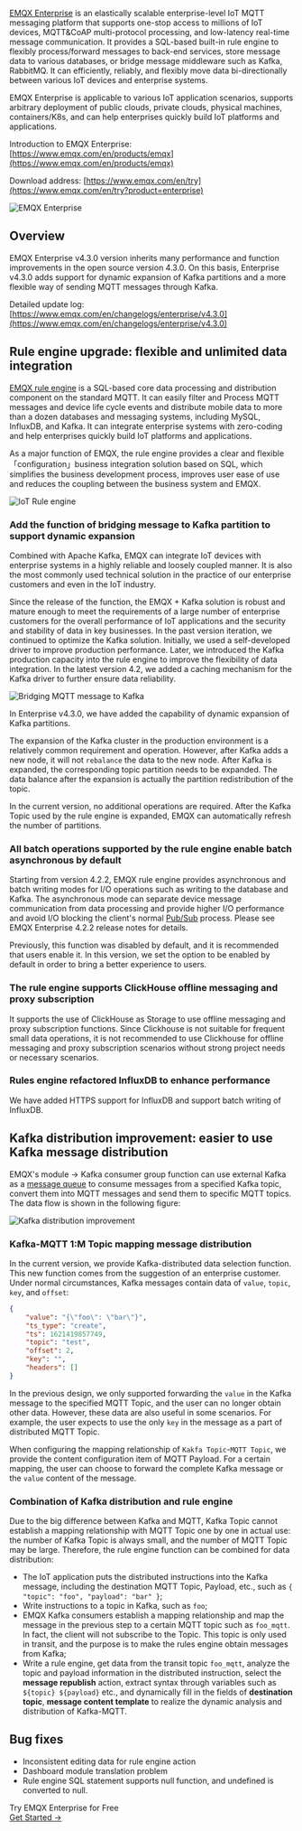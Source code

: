 [EMQX Enterprise](https://www.emqx.com/en/products/emqx) is an elastically scalable enterprise-level IoT MQTT messaging platform that supports one-stop access to millions of IoT devices, MQTT&CoAP multi-protocol processing, and low-latency real-time message communication. It provides a SQL-based built-in rule engine to flexibly process/forward messages to back-end services, store message data to various databases, or bridge message middleware such as Kafka, RabbitMQ. It can efficiently, reliably, and flexibly move data bi-directionally between various IoT devices and enterprise systems.

EMQX Enterprise is applicable to various IoT application scenarios, supports arbitrary deployment of public clouds, private clouds, physical machines, containers/K8s, and can help enterprises quickly build IoT platforms and applications.


Introduction to EMQX Enterprise: [https://www.emqx.com/en/products/emqx](https://www.emqx.com/en/products/emqx)

Download address: [https://www.emqx.com/en/try](https://www.emqx.com/en/try?product=enterprise)


![EMQX Enterprise](https://assets.emqx.com/images/4b87d5ae6dc17bb84f6414e4d8fc504c.png)


## Overview

EMQX Enterprise v4.3.0 version inherits many performance and function improvements in the open source version 4.3.0. On this basis, Enterprise v4.3.0 adds support for dynamic expansion of Kafka partitions and a more flexible way of sending MQTT messages through Kafka.

Detailed update log: [https://www.emqx.com/en/changelogs/enterprise/v4.3.0](https://www.emqx.com/en/changelogs/enterprise/v4.3.0)


## Rule engine upgrade: flexible and unlimited data integration

[EMQX rule engine](https://docs.emqx.io/en/enterprise/v4.3/rule/rule-engine.html) is a SQL-based core data processing and distribution component on the standard MQTT. It can easily filter and Process MQTT messages and device life cycle events and distribute mobile data to more than a dozen databases and messaging systems, including MySQL, InfluxDB, and Kafka. It can integrate enterprise systems with zero-coding and help enterprises quickly build IoT platforms and applications.

As a major function of EMQX, the rule engine provides a clear and flexible 「configuration」business integration solution based on SQL, which simplifies the business development process, improves user ease of use and reduces the coupling between the business system and EMQX.

![IoT Rule engine](https://assets.emqx.com/images/40b090be34291c0d202613e2598ff767.png)

### Add the function of bridging message to Kafka partition to support dynamic expansion

Combined with Apache Kafka, EMQX can integrate IoT devices with enterprise systems in a highly reliable and loosely coupled manner. It is also the most commonly used technical solution in the practice of our enterprise customers and even in the IoT industry.

Since the release of the function, the EMQX + Kafka solution is robust and mature enough to meet the requirements of a large number of enterprise customers for the overall performance of IoT applications and the security and stability of data in key businesses. In the past version iteration, we continued to optimize the Kafka solution. Initially, we used a self-developed driver to improve production performance. Later, we introduced the Kafka production capacity into the rule engine to improve the flexibility of data integration. In the latest version 4.2, we added a caching mechanism for the Kafka driver to further ensure data reliability.

![Bridging MQTT message to Kafka](https://assets.emqx.com/images/12d0fb25e06f518e620cf718b094b85c.png)

In Enterprise v4.3.0, we have added the capability of dynamic expansion of Kafka partitions.

The expansion of the Kafka cluster in the production environment is a relatively common requirement and operation. However, after Kafka adds a new node, it will not `rebalance` the data to the new node. After Kafka is expanded, the corresponding topic partition needs to be expanded. The data balance after the expansion is actually the partition redistribution of the topic.

In the current version, no additional operations are required. After the Kafka Topic used by the rule engine is expanded, EMQX can automatically refresh the number of partitions. 

### All batch operations supported by the rule engine enable batch asynchronous by default

Starting from version 4.2.2, EMQX rule engine provides asynchronous and batch writing modes for I/O operations such as writing to the database and Kafka. The asynchronous mode can separate device message communication from data processing and provide higher I/O performance and avoid I/O blocking the client's normal [Pub/Sub](https://www.emqx.com/en/blog/mqtt-5-introduction-to-publish-subscribe-model) process. Please see EMQX Enterprise 4.2.2 release notes for details.

Previously, this function was disabled by default, and it is recommended that users enable it. In this version, we set the option to be enabled by default in order to bring a better experience to users.

### The rule engine supports ClickHouse offline messaging and proxy subscription

It supports the use of ClickHouse as Storage to use offline messaging and proxy subscription functions. Since Clickhouse is not suitable for frequent small data operations, it is not recommended to use Clickhouse for offline messaging and proxy subscription scenarios without strong project needs or necessary scenarios.

### Rules engine refactored InfluxDB to enhance performance

We have added HTTPS support for InfluxDB and support batch writing of InfluxDB.


## Kafka distribution improvement: easier to use Kafka message distribution

EMQX's module -> Kafka consumer group function can use external Kafka as a [message queue](https://www.emqx.com/en/blog/mqtt5-feature-inflight-window-message-queue) to consume messages from a specified Kafka topic, convert them into MQTT messages and send them to specific MQTT topics. The data flow is shown in the following figure:

![Kafka distribution improvement](https://assets.emqx.com/images/9fe7501172ea1e95ec7052c733c1c8ec.png)

### Kafka-MQTT 1:M Topic mapping message distribution

In the current version, we provide Kafka-distributed data selection function. This new function comes from the suggestion of an enterprise customer. Under normal circumstances, Kafka messages contain data of `value`, `topic`, `key`, and `offset`:

```json
{
    "value": "{\"foo\": \"bar\"}",
    "ts_type": "create",
    "ts": 1621419857749,
    "topic": "test",
    "offset": 2,
    "key": "",
    "headers": []
}
```

In the previous design, we only supported forwarding the `value` in the Kafka message to the specified MQTT Topic, and the user can no longer obtain other data. However, these data are also useful in some scenarios. For example, the user expects to use the only `key`  in the message as a part of distributed MQTT Topic.

When configuring the mapping relationship of `Kakfa Topic`-`MQTT Topic`, we provide the content configuration item of MQTT Payload. For a certain mapping, the user can choose to forward the complete Kafka message or the `value` content of the message.

### Combination of Kafka distribution and rule engine

Due to the big difference between Kafka and MQTT, Kafka Topic cannot establish a mapping relationship with MQTT Topic one by one in actual use: the number of Kafka Topic is always small, and the number of MQTT Topic may be large. Therefore, the rule engine function can be combined for data distribution:

- The IoT application puts the distributed instructions into the Kafka message, including the destination MQTT Topic, Payload, etc., such as `{ "topic": "foo", "payload": "bar" }`;
- Write instructions to a topic in Kafka, such as `foo`;
- EMQX Kafka consumers establish a mapping relationship and map the message in the previous step to a certain MQTT topic such as `foo_mqtt`. In fact, the client will not subscribe to the Topic. This topic is only used in transit, and the purpose is to make the rules engine obtain messages from Kafka;
- Write a rule engine, get data from the transit topic `foo_mqtt`, analyze the topic and payload information in the distributed instruction, select the **message republish** action, extract syntax through variables such as `${topic} ${payload}` etc., and dynamically fill in the fields of **destination topic**, **message content template** to realize the dynamic analysis and distribution of Kafka-MQTT.



## Bug fixes

- Inconsistent editing data for rule engine action
- Dashboard module translation problem
- Rule engine SQL statement supports null function, and undefined is converted to null.


<section class="promotion">
    <div>
        Try EMQX Enterprise for Free
    </div>
    <a href="https://www.emqx.com/en/try?product=enterprise" class="button is-gradient px-5">Get Started →</a >
</section>
